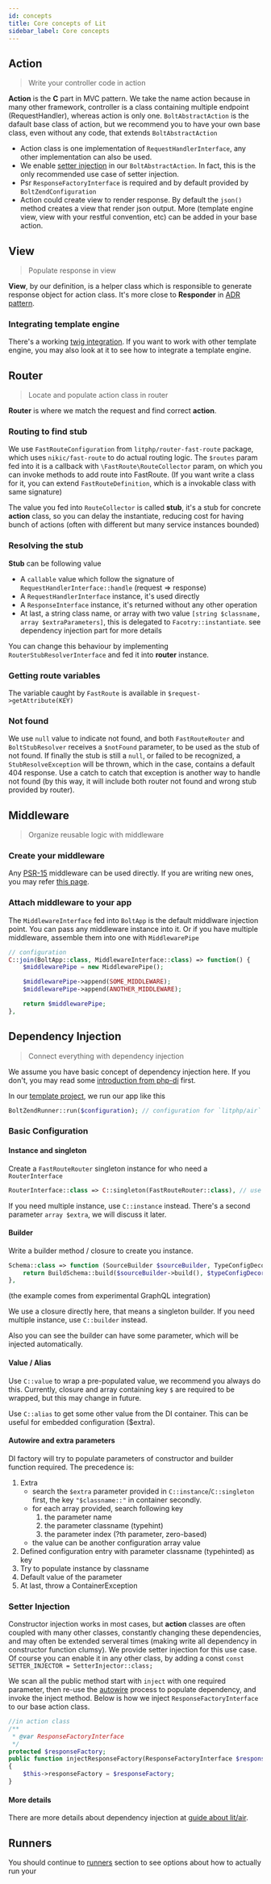 ```yaml
---
id: concepts
title: Core concepts of Lit
sidebar_label: Core concepts
---
```


## Action

> Write your controller code in action

**Action** is the **C** part in MVC pattern. We take the name action because in many other framework, controller is a class containing multiple endpoint (RequestHandler), whereas action is only one. `BoltAbstractAction` is the dafault base class of action, but we recommend you to have your own base class, even without any code, that extends `BoltAbstractAction`

+ Action class is one implementation of `RequestHandlerInterface`, any other implementation can also be used.
+ We enable [setter injection](#setter-injection) in our `BoltAbstractAction`. In fact, this is the only recommended use case of setter injection.
+ Psr `ResponseFactoryInterface` is required and by default provided by `BoltZendConfiguration`
+ Action could create view to render response. By default the `json()` method creates a view that render json output. More (template engine view, view with your restful convention, etc) can be added in your base action.

## View

> Populate response in view

**View**, by our definition, is a helper class which is responsible to generate response object for action class. It's more close to **Responder** in [ADR pattern](http://pmjones.io/adr/).

### Integrating template engine

There's a working [twig integration](https://github.com/litphp/view-twig). If you want to work with other template engine, you may also look at it to see how to integrate a template engine.

## Router

> Locate and populate action class in router

**Router** is where we match the request and find correct **action**.

### Routing to find stub

We use `FastRouteConfiguration` from `litphp/router-fast-route` package, which uses `nikic/fast-route` to do actual routing logic. The `$routes` param fed into it is a callback with `\FastRoute\RouteCollector` param, on which you can invoke methods to add route into FastRoute. (If you want write a class for it, you can extend `FastRouteDefinition`, which is a invokable class with same signature)

The value you fed into `RouteCollector` is called **stub**, it's a stub for concrete **action** class, so you can delay the instantiate, reducing cost for having bunch of actions (often with different but many service instances bounded)

### Resolving the stub

**Stub** can be following value

+ A `callable` value which follow the signature of `RequestHandlerInterface::handle` (request => response)
+ A `RequestHandlerInterface` instance, it's used directly
+ A `ResponseInterface` instance, it's returned without any other operation
+ At last, a string class name, or array with two value `[string $classname, array $extraParameters]`, this is delegated to `Facotry::instantiate`. see dependency injection part for more details

You can change this behaviour by implementing `RouterStubResolverInterface` and fed it into **router** instance.

### Getting route variables

The variable caught by `FastRoute` is available in `$request->getAttribute(KEY)`

### Not found

We use `null` value to indicate not found, and both `FastRouteRouter` and `BoltStubResolver` receives a `$notFound` parameter, to be used as the stub of not found. If finally the stub is still a `null`, or failed to be recognized, a `StubResolveException` will be thrown, which in the case, contains a default 404 response. Use a catch to catch that exception is another way to handle not found (by this way, it will include both router not found and wrong stub provided by router).

## Middleware

> Organize reusable logic with middleware

### Create your middleware

Any [PSR-15](https://www.php-fig.org/psr/psr-15/) middleware can be used directly. If you are writing new ones, you may refer [this page](nimo-roll.md).

### Attach middleware to your app

The `MiddlewareInterface` fed into `BoltApp` is the default middlware injection point. You can pass any middleware instance into it. Or if you have multiple middleware, assemble them into one with `MiddlewarePipe`

```php
// configuration
C::join(BoltApp::class, MiddlewareInterface::class) => function() {
    $middlewarePipe = new MiddlewarePipe();

    $middlewarePipe->append(SOME_MIDDLEWARE);
    $middlewarePipe->append(ANOTHER_MIDDLEWARE);

    return $middlewarePipe;
},
```

## Dependency Injection

> Connect everything with dependency injection

We assume you have basic concept of dependency injection here. If you don't, you may read some [introduction from php-di](http://php-di.org/doc/understanding-di.html) first.

In our [template project](https://github.com/litphp/project), we run our app like this

```php
BoltZendRunner::run($configuration); // configuration for `litphp/air` (dependency injection)
```

### Basic Configuration

#### Instance and singleton

Create a `FastRouteRouter` singleton instance for who need a `RouterInterface`

```php
RouterInterface::class => C::singleton(FastRouteRouter::class), // use Lit\Air\Configurator as C;
```

If you need multiple instance, use `C::instance` instead. There's a second parameter `array $extra`, we will discuss it later.

#### Builder

Write a builder method / closure to create you instance.

```php
Schema::class => function (SourceBuilder $sourceBuilder, TypeConfigDecorator $typeConfigDecorator) {
    return BuildSchema::build($sourceBuilder->build(), $typeConfigDecorator);
},
```

(the example comes from experimental GraphQL integration)

We use a closure directly here, that means a singleton builder. If you need multiple instance, use `C::builder` instead.

Also you can see the builder can have some parameter, which will be injected automatically.

#### Value / Alias

Use `C::value` to wrap a pre-populated value, we recommend you always do this. Currently, closure and array containing key `$` are required to be wrapped, but this may change in future.

Use `C::alias` to get some other value from the DI container. This can be useful for embedded configuration ($extra). 

#### Autowire and extra parameters

DI factory will try to populate parameters of constructor and builder function required. The precedence is:

1. Extra
    + search the `$extra` parameter provided in `C::instance`/`C::singleton` first, the key `"$classname::"` in container secondly.
    + for each array provided, search following key
        1. the parameter name
        2. the parameter classname (typehint)
        3. the parameter index (?th parameter, zero-based)
    + the value can be another configuration array value
2. Defined configuration entry with parameter classname (typehinted) as key
3. Try to populate instance by classname
4. Default value of the parameter
5. At last, throw a ContainerException

### Setter Injection

Constructor injection works in most cases, but **action** classes are often coupled with many other classes, constantly changing these dependencies, and may often be extended serveral times (making write all dependency in constructor function clumsy). We provide setter injection for this use case. Of course you can enable it in any other class, by adding a const `const SETTER_INJECTOR = SetterInjector::class;`

We scan all the public method start with `inject` with one required parameter, then re-use the [autowire](#autowire-and-extra-parameters) process to populate dependency, and invoke the inject method. Below is how we inject `ResponseFactoryInterface` to our base action class.

```php
//in action class
/**
 * @var ResponseFactoryInterface
 */
protected $responseFactory;
public function injectResponseFactory(ResponseFactoryInterface $responseFactory)
{
    $this->responseFactory = $responseFactory;
}

```

#### More details

There are more details about dependency injection at [guide about lit/air](air).

## Runners

You should continue to [runners](runner.md) section to see options about how to actually run your 
